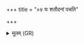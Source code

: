 +++
title = "०४ यः शतौदनां पचति"

+++
<details><summary>मूलम् (GR)</summary>

यः शतौदनां पचति  
कामप्रेण स कल्पते । +++(Bhatt. si)+++  
प्रीता ह्य् अस्य ऋत्विजः  
सर्वे यन्ति यथायथम् ॥
</details>